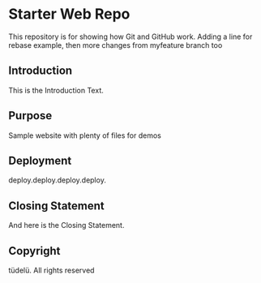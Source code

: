 # Starter Web Repo

This repository is for showing how Git and GitHub work.
Adding a line for rebase example, then more changes from myfeature branch too

## Introduction

This is the Introduction Text.

## Purpose

Sample website with plenty of files for demos

## Deployment

deploy.deploy.deploy.deploy.

## Closing Statement

And here is the Closing Statement.

## Copyright

tüdelü. All rights reserved